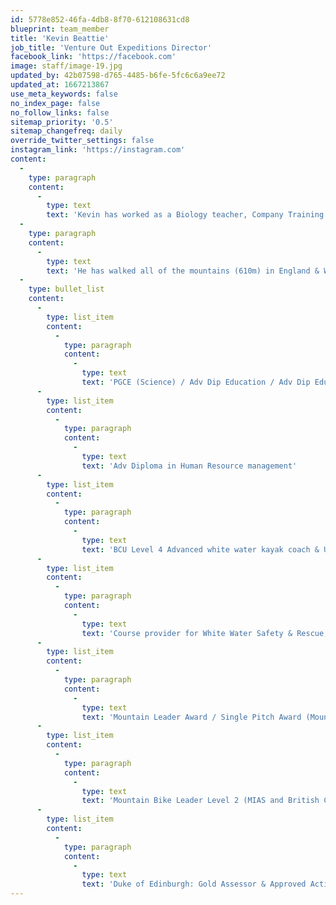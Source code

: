 ```yaml
---
id: 5778e852-46fa-4db8-8f70-612108631cd8
blueprint: team_member
title: 'Kevin Beattie'
job_title: 'Venture Out Expeditions Director'
facebook_link: 'https://facebook.com'
image: staff/image-19.jpg
updated_by: 42b07598-d765-4485-b6fe-5fc6c6a9ee72
updated_at: 1667213867
use_meta_keywords: false
no_index_page: false
no_follow_links: false
sitemap_priority: '0.5'
sitemap_changefreq: daily
override_twitter_settings: false
instagram_link: 'https://instagram.com'
content:
  -
    type: paragraph
    content:
      -
        type: text
        text: 'Kevin has worked as a Biology teacher, Company Training Officer, Environmental Education officer and Youth Worker. He has been working and playing in the outdoors for over 30 years.  He manages all the Duke of Edninburgh’s Award programmes, School activity days, and Holiday clubs.'
  -
    type: paragraph
    content:
      -
        type: text
        text: 'He has walked all of the mountains (610m) in England & Wales and most of the Scottish Munros. He has kayaked in India, Norway, and the European Alps. He has walked and mountaineered in Patagonia, Nepal, the Alps and many other destinations. His increasing list of leadership and coaching qualifications include:'
  -
    type: bullet_list
    content:
      -
        type: list_item
        content:
          -
            type: paragraph
            content:
              -
                type: text
                text: 'PGCE (Science) / Adv Dip Education / Adv Dip Education Leadership'
      -
        type: list_item
        content:
          -
            type: paragraph
            content:
              -
                type: text
                text: 'Adv Diploma in Human Resource management'
      -
        type: list_item
        content:
          -
            type: paragraph
            content:
              -
                type: text
                text: 'BCU Level 4 Advanced white water kayak coach & UKCC Level 3 white water kayak coach (with Adv White Water endorsement). Moderate Water Endorsement (Canoe) / 5 Star Canoe'
      -
        type: list_item
        content:
          -
            type: paragraph
            content:
              -
                type: text
                text: 'Course provider for White Water Safety & Rescue, Foundation Safety & Rescue, 4 Star/canoe leader White Water Leadership Award. Foundation Modules.'
      -
        type: list_item
        content:
          -
            type: paragraph
            content:
              -
                type: text
                text: 'Mountain Leader Award / Single Pitch Award (Mountain Training Awards)'
      -
        type: list_item
        content:
          -
            type: paragraph
            content:
              -
                type: text
                text: 'Mountain Bike Leader Level 2 (MIAS and British Cycling) / Level 2 Mtb Cycle coach certificate (British Cycling)'
      -
        type: list_item
        content:
          -
            type: paragraph
            content:
              -
                type: text
                text: 'Duke of Edinburgh: Gold Assessor & Approved Activities Provider Manager'
---
```

